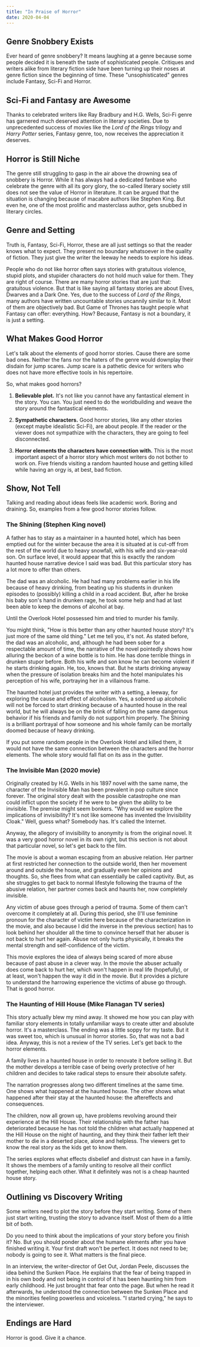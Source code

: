 ```yaml
---
title: "In Praise of Horror"
date: 2020-04-04
---
```


## Genre Snobbery Exists

Ever heard of genre snobbery? It means laughing at a genre because
some people decided it is beneath the taste of sophisticated people.
Critiques and writers alike from literary fiction side have been
turning up their noses at genre fiction since the beginning of time.
These "unsophisticated" genres include Fantasy, Sci-Fi and Horror.

## Sci-Fi and Fantasy are Awesome

Thanks to celebrated writers like Ray Bradbury and H.G. Wells, Sci-Fi
genre has garnered much deserved attention in literary societies. Due
to unprecedented success of movies like the *Lord of the Rings*
trilogy and *Harry Potter* series, Fantasy genre, too, now receives
the appreciation it deserves.

## Horror is Still Niche

The genre still struggling to gasp in the air above the drowning sea
of snobbery is Horror. While it has always had a dedicated fanbase who
celebrate the genre with all its gory glory, the so-called literary
society still does not see the value of Horror in literature. It can
be argued that the situation is changing because of macabre authors
like Stephen King. But even he, one of the most prolific and
masterclass author, gets snubbed in literary circles.

## Genre and Setting

Truth is, Fantasy, Sci-Fi, Horror, these are all just settings so that
the reader knows what to expect. They present no boundary whatsoever
in the quality of fiction. They just give the writer the leeway he
needs to explore his ideas.

People who do not like horror often says stories with gratuitous
violence, stupid plots, and stupider characters do not hold much value
for them. They are right of course. There are many horror stories that
are just that: gratuitous violence. But that is like saying all
fantasy stories are about Elves, Dwarves and a Dark One. Yes, due to
the success of *Lord of the Rings*, many authors have written
uncountable stories uncannily similar to it. Most of them are
objectively bad. But Game of Thrones has taught people what Fantasy
can offer: everything. How? Because, Fantasy is not a boundary, it is
just a setting.

## What Makes Good Horror

Let's talk about the elements of good horror stories. Cause there are
some bad ones. Neither the fans nor the haters of the genre would
downplay their disdain for jump scares. Jump scare is a pathetic
device for writers who does not have more effective tools in his
repertoire.

So, what makes good horrors?

1. **Believable plot.** It's not like you cannot have any fantastical
   element in the story. You can. You just need to do the
   worldbuilding and weave the story around the fantastical elements.

2. **Sympathetic characters.** Good horror stories, like any other
   stories (except maybe idealistic Sci-Fi), are about people. If the
   reader or the viewer does not sympathize with the characters, they
   are going to feel disconnected.

3. **Horror elements the characters have connection with.** This is
   the most important aspect of a horror story which most writers do
   not bother to work on. Five friends visiting a random haunted house
   and getting killed while having an orgy is, at best, bad fiction.

## Show, Not Tell

Talking and reading about ideas feels like academic work. Boring and
draining. So, examples from a few good horror stories follow.

### The Shining (Stephen King novel)

A father has to stay as a maintainer in a haunted hotel, which has
been emptied out for the winter because the area it is situated at is
cut-off from the rest of the world due to heavy snowfall, with his
wife and six-year-old son. On surface level, it would appear that this
is exactly the random haunted house narrative device I said was bad.
But this particular story has a lot more to offer than others.

The dad was an alcoholic. He had had many problems earlier in his life
because of heavy drinking, from beating up his students in drunken
episodes to (possibly) killing a child in a road accident. But, after
he broke his baby son's hand in drunken rage, he took some help and
had at last been able to keep the demons of alcohol at bay.

Until the Overlook Hotel possessed him and tried to murder his family.

You might think, "How is this better than any other haunted house
story? It's just more of the same old thing." Let me tell you, it's
not. As stated before, the dad was an alcoholic, and, although he had
been sober for a respectable amount of time, the narrative of the
novel pointedly shows how alluring the beckon of a wine bottle is to
him. He has done terrible things in drunken stupor before. Both his
wife and son know he can become violent if he starts drinking again.
He, too, knows that. But he starts drinking anyway when the pressure
of isolation breaks him and the hotel manipulates his perception of
his wife, portraying her in a villainous frame.

The haunted hotel just provides the writer with a setting, a leeway,
for exploring the cause and effect of alcoholism. Yes, a sobered up
alcoholic will not be forced to start drinking because of a haunted
house in the real world, but he will always be on the brink of falling
on the same dangerous behavior if his friends and family do not
support him properly. The Shining is a brilliant portrayal of how
someone and his whole family can be mortally doomed because of heavy
drinking.

If you put some random people in the Overlook Hotel and killed them,
it would not have the same connection between the characters and the
horror elements. The whole story would fall flat on its ass in the
gutter.

### The Invisible Man (2020 movie)

Originally created by H.G. Wells in his 1897 novel with the same name,
the character of the Invisible Man has been prevalent in pop culture
since forever. The original story dealt with the possible catastrophe
one man could inflict upon the society if he were to be given the
ability to be invisible. The premise might seem bonkers. "Why would we
explore the implications of invisibility? It's not like someone has
invented the Invisibility Cloak." Well, guess what? Somebody has. It's
called the Internet.

Anyway, the allegory of invisibility to anonymity is from the original
novel. It was a very good horror novel in its own right, but this
section is not about that particular novel, so let's get back to the
film.

The movie is about a woman escaping from an abusive relation. Her
partner at first restricted her connection to the outside world, then
her movement around and outside the house, and gradually even her
opinions and thoughts. So, she flees from what can essentially be
called captivity. But, as she struggles to get back to normal
lifestyle following the trauma of the abusive relation, her partner
comes back and haunts her, now completely invisible.

Any victim of abuse goes through a period of trauma. Some of them
can't overcome it completely at all. During this period, she (I'll use
feminine pronoun for the character of victim here because of the
characterization in the movie, and also because I did the inverse in
the previous section) has to look behind her shoulder all the time to
convince herself that her abuser is not back to hurt her again. Abuse
not only hurts physically, it breaks the mental strength and
self-confidence of the victim.

This movie explores the idea of always being scared of more abuse
because of past abuse in a clever way. In the movie the abuser
actually does come back to hurt her, which won't happen in real life
(hopefully), or at least, won't happen the way it did in the movie.
But it provides a picture to understand the harrowing experience the
victims of abuse go through. That is good horror.

### The Haunting of Hill House (Mike Flanagan TV series)

This story actually blew my mind away. It showed me how you can play
with familiar story elements in totally unfamiliar ways to create
utter and absolute horror. It's a masterclass. The ending was a little
soppy for my taste. But it was sweet too, which is unusual in horror
stories. So, that was not a bad idea. Anyway, this is not a review of
the TV series. Let's get back to the horror elements.

A family lives in a haunted house in order to renovate it before
selling it. But the mother develops a terrible case of being overly
protective of her children and decides to take radical steps to ensure
their absolute safety.

The narration progresses along two different timelines at the same
time. One shows what happened at the haunted house. The other shows
what happened after their stay at the haunted house: the aftereffects
and consequences.

The children, now all grown up, have problems revolving around their
experience at the Hill House. Their relationship with the father has
deteriorated because he has not told the children what actually
happened at the Hill House on the night of haunting, and they think
their father left their mother to die in a deserted place, alone and
helpless. The viewers get to know the real story as the kids get to
know them.

The series explores what effects disbelief and distrust can have in a
family. It shows the members of a family uniting to resolve all their
conflict together, helping each other. What it definitely was not is a
cheap haunted house story.

## Outlining vs Discovery Writing

Some writers need to plot the story before they start writing. Some of
them just start writing, trusting the story to advance itself. Most of
them do a little bit of both.

Do you need to think about the implications of your story before you
finish it? No. But you should ponder about the humane elements after
you have finished writing it. Your first draft won't be perfect. It
does not need to be; nobody is going to see it. What matters is the
final piece.

In an interview, the writer-director of Get Out, Jordan Peele,
discusses the idea behind the Sunken Place. He explains that the fear
of being trapped in in his own body and not being in control of it has
been haunting him from early childhood. He just brought that fear onto
the page. But when he read it afterwards, he understood the connection
between the Sunken Place and the minorities feeling powerless and
voiceless. "I started crying," he says to the interviewer.

## Endings are Hard

Horror is good. Give it a chance.
